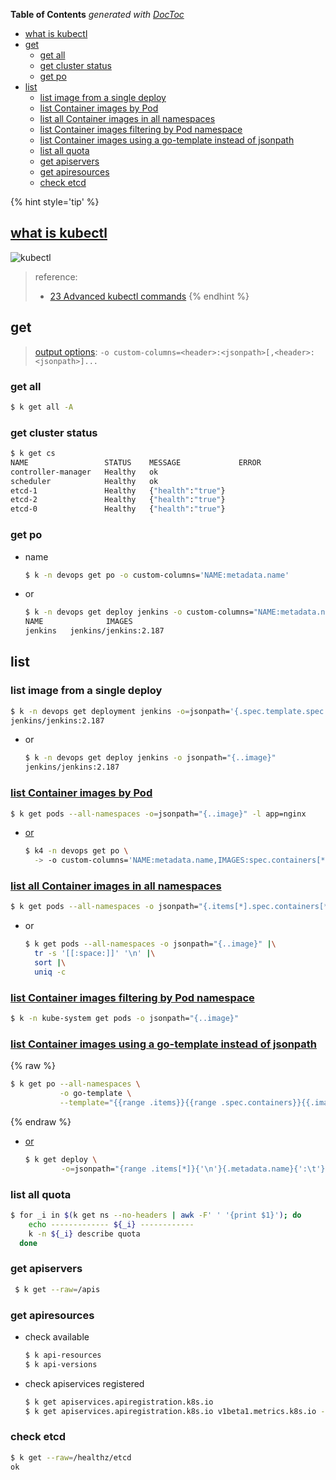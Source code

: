<!-- START doctoc generated TOC please keep comment here to allow auto update -->
<!-- DON'T EDIT THIS SECTION, INSTEAD RE-RUN doctoc TO UPDATE -->
**Table of Contents**  *generated with [DocToc](https://github.com/thlorenz/doctoc)*

- [what is kubectl](#what-is-kubectl)
- [get](#get)
  - [get all](#get-all)
  - [get cluster status](#get-cluster-status)
  - [get po](#get-po)
- [list](#list)
  - [list image from a single deploy](#list-image-from-a-single-deploy)
  - [list Container images by Pod](#list-container-images-by-pod)
  - [list all Container images in all namespaces](#list-all-container-images-in-all-namespaces)
  - [list Container images filtering by Pod namespace](#list-container-images-filtering-by-pod-namespace)
  - [list Container images using a go-template instead of jsonpath](#list-container-images-using-a-go-template-instead-of-jsonpath)
  - [list all quota](#list-all-quota)
  - [get apiservers](#get-apiservers)
  - [get apiresources](#get-apiresources)
  - [check etcd](#check-etcd)

<!-- END doctoc generated TOC please keep comment here to allow auto update -->

{% hint style='tip' %}
## [what is kubectl](https://learnk8s.io/blog/kubectl-productivity/#introduction-what-is-kubectl-)
![kubectl](../screenshot/k8s/k-1.svg.png)

> reference:
> - [23 Advanced kubectl commands](https://medium.com/faun/kubectl-commands-cheatsheet-43ce8f13adfb)
{% endhint %}


## get
> [output options](https://learnk8s.io/blog/kubectl-productivity/#3-use-the-custom-columns-output-format):
> `-o custom-columns=<header>:<jsonpath>[,<header>:<jsonpath>]...`

### get all
```bash
$ k get all -A
```

### get cluster status
```bash
$ k get cs
NAME                 STATUS    MESSAGE             ERROR
controller-manager   Healthy   ok
scheduler            Healthy   ok
etcd-1               Healthy   {"health":"true"}
etcd-2               Healthy   {"health":"true"}
etcd-0               Healthy   {"health":"true"}
```

### get po
- name
  ```bash
  $ k -n devops get po -o custom-columns='NAME:metadata.name'
  ```
- or
  ```bash
  $ k -n devops get deploy jenkins -o custom-columns="NAME:metadata.name, IMAGES:..image"
  NAME              IMAGES
  jenkins   jenkins/jenkins:2.187
  ```

## list
### list image from a single deploy
```bash
$ k -n devops get deployment jenkins -o=jsonpath='{.spec.template.spec.containers[:1].image}'
jenkins/jenkins:2.187
```
- or
  ```bash
  $ k -n devops get deploy jenkins -o jsonpath="{..image}"
  jenkins/jenkins:2.187
  ```

### [list Container images by Pod](https://kubernetes.io/docs/tasks/access-application-cluster/list-all-running-container-images/#list-container-images-by-pod)
```bash
$ k get pods --all-namespaces -o=jsonpath="{..image}" -l app=nginx
```

- [or](https://learnk8s.io/blog/kubectl-productivity/#3-use-the-custom-columns-output-format)
  ```bash
  $ k4 -n devops get po \
    -> -o custom-columns='NAME:metadata.name,IMAGES:spec.containers[*].image'
  ```

### [list all Container images in all namespaces](https://kubernetes.io/docs/tasks/access-application-cluster/list-all-running-container-images/#list-all-container-images-in-all-namespaces)
```bash
$ k get pods --all-namespaces -o jsonpath="{.items[*].spec.containers[*].image}"
```
- or
  ```bash
  $ k get pods --all-namespaces -o jsonpath="{..image}" |\
    tr -s '[[:space:]]' '\n' |\
    sort |\
    uniq -c
  ```

### [list Container images filtering by Pod namespace](https://kubernetes.io/docs/tasks/access-application-cluster/list-all-running-container-images/#list-container-images-filtering-by-pod-namespace)
```bash
$ k -n kube-system get pods -o jsonpath="{..image}"
```

### [list Container images using a go-template instead of jsonpath](https://kubernetes.io/docs/tasks/access-application-cluster/list-all-running-container-images/#list-container-images-using-a-go-template-instead-of-jsonpath)
{% raw %}
```bash
$ k get po --all-namespaces \
           -o go-template \
           --template="{{range .items}}{{range .spec.containers}}{{.image}} {{end}}{{end}}"
```
{% endraw %}

- [or](https://stackoverflow.com/a/52736186/2940319)
  ```bash
  $ k get deploy \
          -o=jsonpath="{range .items[*]}{'\n'}{.metadata.name}{':\t'}{range .spec.template.spec.containers[*]}{.image}{', '}{end}{end}"
  ```

### list all quota
```bash
$ for _i in $(k get ns --no-headers | awk -F' ' '{print $1}'); do
    echo ------------- ${_i} ------------
    k -n ${_i} describe quota
  done
```

### get apiservers
```bash
 $ k get --raw=/apis
```

### get apiresources
- check available
  ```bash
  $ k api-resources
  $ k api-versions
  ```

- check apiservices registered
  ```bash
  $ k get apiservices.apiregistration.k8s.io
  $ k get apiservices.apiregistration.k8s.io v1beta1.metrics.k8s.io -o yaml
  ```

### check etcd
```bash
$ k get --raw=/healthz/etcd
ok
```
